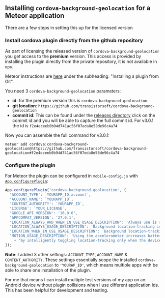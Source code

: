 ## Installing `cordova-background-geolocation` for a Meteor application

There are a few steps in setting this up for the licensed version

### Install cordova plugin directly from the github repository
As part of licensing the released version of `cordova-background-geolocation` you get access to the **premium** version.
This access is provided by installing the plugin directly from the private repository, it is not available in `npm`.

Meteor instructions are [here](https://guide.meteor.com/mobile.html#installing-plugins)
under the subheading: "Installing a plugin from Git".

You need 3 `cordova-background-geolocation` parameters:
- **id**: for the premium version this is `cordova-background-geolocation`
- **git location**: `https://github.com/transistorsoft/cordova-background-geolocation`
- **commit id**:  This can be found under the [releases directory](https://github.com/transistorsoft/cordova-background-geolocation/releases)
click on the commit id and you will be able to capture the full commit id.  For v3.0.1 the id is `f2e4eceeb0b94d741ac56f07eda8e58de96c4a74`

Now you can assemble the full command for v3.0.1:

`meteor add cordova:cordova-background-geolocation@https://github.com/transistorsoft/cordova-background-geolocation#f2e4eceeb0b94d741ac56f07eda8e58de96c4a74`

### Configure the plugin

For Meteor the plugin can be configured in `mobile-config.js` with [`App.configurePlugin`](https://docs.meteor.com/api/mobile-config.html#App-configurePlugin):

```javascript
App.configurePlugin('cordova-background-geolocation', {
  'ACCOUNT_TYPE': `YOURAPP_ID.account`,
  'ACCOUNT_NAME': `YOURAPP_ID`,
  'CONTENT_AUTHORITY': `YOURAPP_ID`,
  'LICENSE': `YOUR_LICENSE`,
  'GOOGLE_API_VERSION': '16.0.0',
  'APPCOMPAT_VERSION': '27.0.1',
  'LOCATION_ALWAYS_AND_WHEN_IN_USE_USAGE_DESCRIPTION': 'Always use is required for background location tracking',
  'LOCATION_ALWAYS_USAGE_DESCRIPTION': 'Background location-tracking is required',
  'LOCATION_WHEN_IN_USE_USAGE_DESCRIPTION': 'Background location-tracking is required',
  'MOTION_USAGE_DESCRIPTION': 'Using the accelerometer increases battery-efficiency'
    + 'by intelligently toggling location-tracking only when the device is detected to be moving'
});
```

**Note**: I added 3 other settings: `ACCOUNT_TYPE`, `ACCOUNT_NAME` & `CONTENT_AUTHORITY`.  These settings essentially scope the installed
`cordova-background-geolocation` to `'YOURAP_ID'`, which means multiple apps with be able to share one installation of the plugin.

For me that means I can install multiple test versions of my app
on an Android device without plugin collisions when I use different application ids.
This has been helpful for development and testing.
